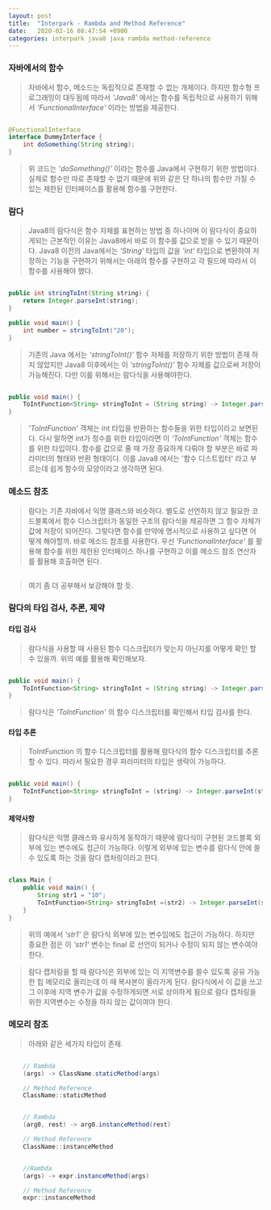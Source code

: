 ```yaml
---
layout: post
title:  "Interpark - Rambda and Method Reference"
date:   2020-02-16 08:47:54 +0900
categories: interpark java8 java rambda method-reference
---
```


### 자바에서의 함수

> 자바에서 함수, 메소드는 독립적으로 존재할 수 없는 개체이다. 하지만 함수형 프로그래밍이 대두됨에 따라서 _'Java8'_ 에서는 함수를 독립적으로 사용하기 위해서 _'FunctionalInterface'_ 이라는 방법을 제공한다.

```java

@FunctionalInterface
interface DummyInterface {
    int doSomething(String string);
}

```

> 위 코드는 _'doSomething()'_ 이라는 함수를 Java에서 구현하기 위한 방법이다. 실제로 함수만 따로 존재할 수 없기 때문에 위와 같은 단 하나의 함수만 가질 수 있는 제한된 인터페이스를 활용해 함수를 구현한다. 

### 람다

> Java8의 람다식은 함수 자체를 표현하는 방법 중 하나이며 이 람다식이 중요하게되는 근본적인 이유는 Java8에서 바로 이 함수를 값으로 받을 수 있기 때문이다. Java8 이전의 Java에서는 _'String'_ 타입의 값을 _'int'_ 타입으로 변환하여 저장하는 기능을 구현하기 위해서는 아래의 함수를 구현하고 각 필드에 따라서 이 함수를 사용해야 했다.

```java

public int stringToInt(String string) {
    return Integer.parseInt(string);
}

public void main() {
    int number = stringToInt("20");
}

```

> 기존의 Java 에서는 _'stringToInt()'_ 함수 자체를 저장하기 위한 방법이 존재 하지 않았지만 Java8 이후에서는 이 _'stringToInt()'_ 함수 자체를 값으로써 저장이 가능해진다. 다만 이를 위해서는 람다식을 사용해야한다.

```java

public void main() {
    ToIntFunction<String> stringToInt = (String string) -> Integer.parseInt(string);
}

```

> _'ToIntFunction<T>'_ 객체는 int 타입을 반환하는 함수들을 위한 타입이라고 보면된다. 다시 말하면 int가 정수를 위한 타입이라면 이 _'ToIntFunction<T>'_ 객체는 함수를 위한 타입이다. 함수를 값으로 줄 때 가장 중요하게 다뤄야 할 부분은 바로 파라미터의 형태와 반환 형태이다. 이를 Java8 에서는 '함수 디스트립터' 라고 부르는데 쉽게 함수의 모양이라고 생각하면 된다.

### 메소드 참조

> 람다는 기존 자바에서 익명 클래스와 비슷하다. 별도로 선언하지 않고 필요한 코드블록에서 함수 디스크립터가 동일한 구조의 람다식을 제공하면 그 함수 자체가 값에 저장이 되어진다. 그렇다면 함수를 만약에 명시적으로 사용하고 싶다면 어떻게 해야할까. 바로 메소드 참조를 사용한다. 우선 _'FunctionalInterface'_ 를 활용해 함수를 위한 제한된 인터페이스 하나를 구현하고 이를 메소드 참조 연산자를 활용해 호출하면 된다.

```java
```

> 여기 좀 더 공부해서 보강해야 할 듯.

### 람다의 타입 검사, 추론, 제약

#### 타입 검사

> 람다식을 사용할 때 사용된 함수 디스크립터가 맞는지 아닌지를 어떻게 확인 할 수 있을까. 위의 예를 활용해 확인해보자.

```java 

public void main() {
    ToIntFunction<String> stringToInt = (String string) -> Integer.parseInt(string);
}

```

> 람다식은 _'ToIntFunction<String>'_ 의 함수 디스크립터를 확인해서 타입 검사를 한다.

#### 타입 추론

> ToIntFunction<String> 의 함수 디스크립터를 활용해 람다식의 함수 디스크립터를 추론할 수 있다. 따라서 필요한 경우 파라미터의 타입은 생략이 가능하다.

```java

public void main() {
    ToIntFunction<String> stringToInt = (string) -> Integer.parseInt(string);
}

```

#### 제약사항

> 람다식은 익명 클래스와 유사하게 동작하기 때문에 람다식이 구현된 코드블록 외부에 있는 변수에도 접근이 가능하다. 이렇게 외부에 있는 변수를 람다식 안에 쓸수 있도록 하는 것을 람다 캡처링이라고 한다.

```java

class Main {
    public void main() {
        String str1 = "10";
        ToIntFunction<String> stringToInt =(str2) -> Integer.parseInt(str1 + str2);
    }
}

```

> 위의 예에서 _'str1'_ 은 람다식 외부에 있는 변수임에도 접근이 가능하다. 하지만 중요한 점은 이 _'str1'_ 변수는 final 로 선언이 되거나 수정이 되지 않는 변수여야 한다. 

> 람다 캡처링을 할 때 람다식은 외부에 있는 이 지역변수를 쓸수 있도록 공유 가능한 힙 메모리로 올리는데 이 때 복사본이 올라가게 된다. 람다식에서 이 값을 쓰고 그 이후에 지역 변수가 값을 수정하게되면 서로 상이하게 됨으로 람다 캡처링을 위한 지역변수는 수정을 하지 않는 값이여야 한다.

### 메모리 참조

> 아래와 같은 세가지 타입이 존재.

```java

    // Rambda
    (args) -> ClassName.staticMethod(args)

    // Method Reference
    ClassName::staticMethod

```

```java

    // Rambda
    (arg0, rest) -> arg0.instanceMethod(rest)

    // Method Reference
    ClassName::instanceMethod

```

```java

    //Rambda
    (args) -> expr.instanceMethod(args)

    // Method Reference
    expr::instanceMethod

```
